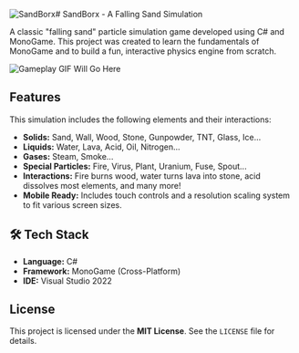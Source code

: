 ![SandBorx](https://github.com/user-attachments/assets/ef354ff4-03bb-4e28-8132-0c0afc788e1d)# SandBorx - A Falling Sand Simulation

A classic "falling sand" particle simulation game developed using C# and MonoGame. This project was created to learn the fundamentals of MonoGame and to build a fun, interactive physics engine from scratch.

![Gameplay GIF Will Go Here]([https://github.com/YourUsername/YourRepoName/blob/main/demo.gif?raw=true](https://jumpshare.com/s/RcoPpBvUMOyBxLejCatS))
## Features

This simulation includes the following elements and their interactions:

* **Solids:** Sand, Wall, Wood, Stone, Gunpowder, TNT, Glass, Ice...
* **Liquids:** Water, Lava, Acid, Oil, Nitrogen...
* **Gases:** Steam, Smoke...
* **Special Particles:** Fire, Virus, Plant, Uranium, Fuse, Spout...
* **Interactions:** Fire burns wood, water turns lava into stone, acid dissolves most elements, and many more!
* **Mobile Ready:** Includes touch controls and a resolution scaling system to fit various screen sizes.

## 🛠️ Tech Stack
* **Language:** C#
* **Framework:** MonoGame (Cross-Platform)
* **IDE:** Visual Studio 2022

## License
This project is licensed under the **MIT License**. See the `LICENSE` file for details.
